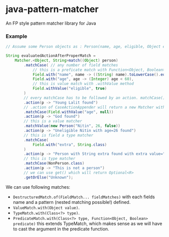 
# java-pattern-matcher
An FP style pattern matcher library for Java

### Example
```java
// Assume some Person objects as : Person(name, age, eligible, Object extra)

String evaluatedActionAfterProperMatch = 
    Matcher.<Object, String>match((Object) person)
        .matchCase( // any number of field matches
            // this is a preficate match with Function<Object, Boolean> passed
            Field.with("name", name -> ((String) name).toLowerCase().equals("lalit")),
            Field.with("age", age -> (Integer) age < 60),
            // this is value match with .withValue method
            Field.withValue("eligible", true)
        )
        // every matchCase has to be followed by an action. matchCase() returns an instance of CaseActionAppender
        .action(p -> "Young Lalit found")
        // .action of CaseActionAppender will return a new Matcher with appended action
        .matchCase(Field.withValue("age", null))
        .action(p -> "God found")
        // this is a value matcher
        .matchValue(new Person("Nitin", 26, false))
        .action(p -> "Uneligible Nitin with age=26 found")
        // this is field a type matcher
        .matchCase(
            Field.with("extra", String.class)
        )
        .action(p -> "Person with String extra found with extra value=" + ((Person) p).extra)
        // this is type matcher
        .matchCase(NonPerson.class)
        .action(p -> "This is not a person")
        // we can use get() which will return Optional<R>
        .getOrElse("Unknown");
```

We can use following matches:
* `DestructuredMatch.of(FieldMatch... fieldMatches)` with each fields name and a pattern (nested matching possible!) defined.
* `ValueMatch.with(Object value)`.
* `TypeMatch.with(Class<?> type)`.
* `PredicateMatch.with(Class<?> type, Function<Object, Boolean> predicate)` this extends TypeMatch, which makes sense as we will have to cast the argument in the predicate function.
